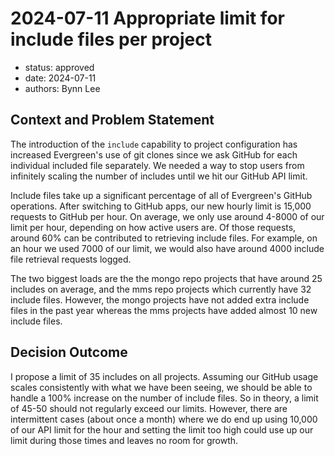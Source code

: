 # 2024-07-11 Appropriate limit for include files per project

- status: approved
- date: 2024-07-11
- authors: Bynn Lee

## Context and Problem Statement

The introduction of the `include` capability to project configuration has increased Evergreen's use of git clones since we ask GitHub for each individual included file separately. We needed a way to stop users from infinitely scaling the number of includes until we hit our GitHub API limit.

Include files take up a significant percentage of all of Evergreen's GitHub operations. After switching to GitHub apps, our new hourly limit is 15,000 requests to GitHub per hour. On average, we only use around 4-8000 of our limit per hour, depending on how active users are. Of those requests, around 60% can be contributed to retrieving include files. For example, on an hour we used 7000 of our limit, we would also have around 4000 include file retrieval requests logged.

The two biggest loads are the the mongo repo projects that have around 25 includes on average, and the mms repo projects which currently have 32 include files. However, the mongo projects have not added extra include files in the past year whereas the mms projects have added almost 10 new include files.

## Decision Outcome

I propose a limit of 35 includes on all projects. Assuming our GitHub usage scales consistently with what we have been seeing, we should be able to handle a 100% increase on the number of include files. So in theory, a limit of 45-50 should not regularly exceed our limits. However, there are intermittent cases (about once a month) where we do end up using 10,000 of our API limit for the hour and setting the limit too high could use up our limit during those times and leaves no room for growth.
